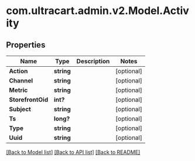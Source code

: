 # com.ultracart.admin.v2.Model.Activity
## Properties

Name | Type | Description | Notes
------------ | ------------- | ------------- | -------------
**Action** | **string** |  | [optional] 
**Channel** | **string** |  | [optional] 
**Metric** | **string** |  | [optional] 
**StorefrontOid** | **int?** |  | [optional] 
**Subject** | **string** |  | [optional] 
**Ts** | **long?** |  | [optional] 
**Type** | **string** |  | [optional] 
**Uuid** | **string** |  | [optional] 


[[Back to Model list]](../README.md#documentation-for-models) [[Back to API list]](../README.md#documentation-for-api-endpoints) [[Back to README]](../README.md)

